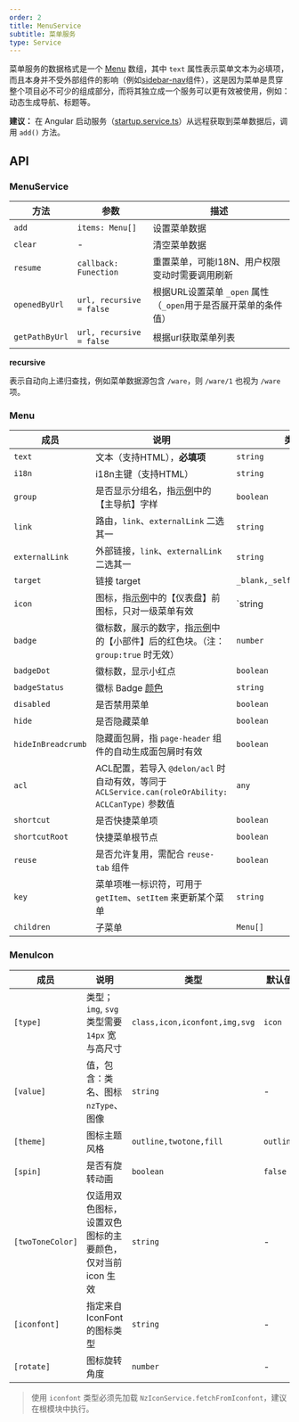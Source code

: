 ```yaml
---
order: 2
title: MenuService
subtitle: 菜单服务
type: Service
---
```


菜单服务的数据格式是一个 [Menu](https://github.com/ng-alain/delon/blob/master/packages/theme/src/services/menu/interface.ts) 数组，其中 `text` 属性表示菜单文本为必填项，而且本身并不受外部组件的影响（例如[sidebar-nav](/components/sidebar-nav)组件），这是因为菜单是贯穿整个项目必不可少的组成部分，而将其独立成一个服务可以更有效被使用，例如：动态生成导航、标题等。

**建议：** 在 Angular 启动服务（[startup.service.ts](https://github.com/ng-alain/ng-alain/blob/master/src/app/core/startup/startup.service.ts)）从远程获取到菜单数据后，调用 `add()` 方法。

## API

### MenuService

| 方法 | 参数 | 描述 |
|----|----|----|
| `add` | `items: Menu[]` | 设置菜单数据 |
| `clear` | - | 清空菜单数据 |
| `resume` | `callback: Funection` | 重置菜单，可能I18N、用户权限变动时需要调用刷新 |
| `openedByUrl` | `url, recursive = false` | 根据URL设置菜单 `_open` 属性（`_open`用于是否展开菜单的条件值） |
| `getPathByUrl` | `url, recursive = false` | 根据url获取菜单列表 |

**recursive**

表示自动向上递归查找，例如菜单数据源包含 `/ware`，则 `/ware/1` 也视为 `/ware` 项。

### Menu

| 成员 | 说明 | 类型 | 默认值 |
|----|----|----|-----|
| `text` | 文本（支持HTML），**必填项** | `string` | - |
| `i18n` | i18n主键（支持HTML） | `string` | - |
| `group` | 是否显示分组名，指[示例](//ng-alain.github.io/ng-alain/)中的【主导航】字样 | `boolean` | `true` |
| `link` | 路由，`link`、`externalLink` 二选其一 | `string` | - |
| `externalLink` | 外部链接，`link`、`externalLink` 二选其一 | `string` | - |
| `target` | 链接 target | `_blank,_self,_parent,_top` | - |
| `icon` | 图标，指[示例](//ng-alain.github.io/ng-alain/)中的【仪表盘】前图标，只对一级菜单有效 | `string | MenuIcon` | - |
| `badge` | 徽标数，展示的数字，指[示例](//ng-alain.github.io/ng-alain/)中的【小部件】后的红色块。（注：`group:true` 时无效） | `number` | - |
| `badgeDot` | 徽标数，显示小红点 | `boolean` | - |
| `badgeStatus` | 徽标 Badge [颜色](https://ng.ant.design/components/badge/en#nz-badge) | `string` | - |
| `disabled` | 是否禁用菜单 | `boolean` | `false` |
| `hide` | 是否隐藏菜单 | `boolean` | `false` |
| `hideInBreadcrumb` | 隐藏面包屑，指 `page-header` 组件的自动生成面包屑时有效 | `boolean` | - |
| `acl` | ACL配置，若导入 `@delon/acl` 时自动有效，等同于 `ACLService.can(roleOrAbility: ACLCanType)` 参数值 | `any` | - |
| `shortcut` | 是否快捷菜单项 | `boolean` | - |
| `shortcutRoot` | 快捷菜单根节点 | `boolean` | - |
| `reuse` | 是否允许复用，需配合 `reuse-tab` 组件 | `boolean` | - |
| `key` | 菜单项唯一标识符，可用于 `getItem`、`setItem` 来更新某个菜单 | `string` | - |
| `children` | 子菜单 | `Menu[]` | - |

### MenuIcon

| 成员 | 说明 | 类型 | 默认值 |
|----|----|----|-----|
| `[type]` | 类型；`img`, `svg` 类型需要 `14px` 宽与高尺寸 | `class,icon,iconfont,img,svg` | `icon` |
| `[value]` | 值，包含：类名、图标 `nzType`、图像 | `string` | - |
| `[theme]` | 图标主题风格 | `outline,twotone,fill` | `outline` |
| `[spin]` | 是否有旋转动画 | `boolean` | `false` |
| `[twoToneColor]` | 仅适用双色图标，设置双色图标的主要颜色，仅对当前 icon 生效 | `string` | - |
| `[iconfont]` | 指定来自 IconFont 的图标类型 | `string` | - |
| `[rotate]` | 图标旋转角度 | `number` | - |

> 使用 `iconfont` 类型必须先加载 `NzIconService.fetchFromIconfont`，建议在根模块中执行。
